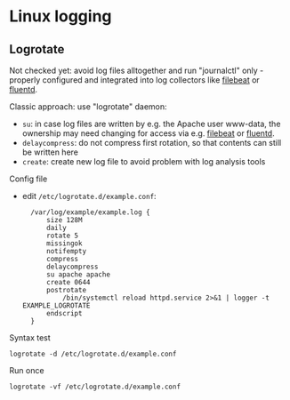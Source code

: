 Linux logging
==============

Logrotate
---------

Not checked yet: avoid log files alltogether and run "journalctl" only - properly configured and integrated into log collectors like [filebeat][] or [fluentd][]. 

Classic approach: use "logrotate" daemon:

* `su`: in case log files are written by e.g. the Apache user www-data, the ownership may need changing for access via e.g. [filebeat][] or [fluentd][].
* `delaycompress`: do not compress first rotation, so that contents can still be written here 
* `create`: create new log file to avoid problem with log analysis tools

Config file

* edit `/etc/logrotate.d/example.conf`:

        /var/log/example/example.log {
            size 128M
            daily
            rotate 5
            missingok
            notifempty
            compress
            delaycompress
            su apache apache
            create 0644
            postrotate
                /bin/systemctl reload httpd.service 2>&1 | logger -t EXAMPLE_LOGROTATE
            endscript
        }

Syntax test

    logrotate -d /etc/logrotate.d/example.conf

Run once

    logrotate -vf /etc/logrotate.d/example.conf


[filebeat]: https://www.elastic.co/de/beats/filebeat
[fluentd]: https://www.fluentd.org/
